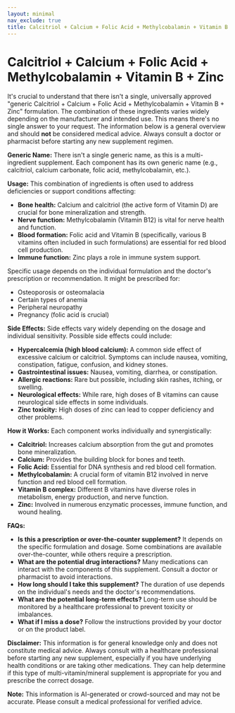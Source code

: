 ```yaml
---
layout: minimal
nav_exclude: true
title: Calcitriol + Calcium + Folic Acid + Methylcobalamin + Vitamin B + Zinc
---
```


# Calcitriol + Calcium + Folic Acid + Methylcobalamin + Vitamin B + Zinc

It's crucial to understand that there isn't a single, universally approved "generic Calcitriol + Calcium + Folic Acid + Methylcobalamin + Vitamin B + Zinc" formulation.  The combination of these ingredients varies widely depending on the manufacturer and intended use.  This means there's no single answer to your request.  The information below is a general overview and should **not** be considered medical advice.  Always consult a doctor or pharmacist before starting any new supplement regimen.

**Generic Name:**  There isn't a single generic name, as this is a multi-ingredient supplement.  Each component has its own generic name (e.g., calcitriol, calcium carbonate, folic acid, methylcobalamin, etc.).


**Usage:**  This combination of ingredients is often used to address deficiencies or support conditions affecting:

* **Bone health:** Calcium and calcitriol (the active form of Vitamin D) are crucial for bone mineralization and strength.
* **Nerve function:** Methylcobalamin (Vitamin B12) is vital for nerve health and function.
* **Blood formation:** Folic acid and Vitamin B (specifically, various B vitamins often included in such formulations) are essential for red blood cell production.
* **Immune function:** Zinc plays a role in immune system support.


Specific usage depends on the individual formulation and the doctor's prescription or recommendation.  It might be prescribed for:

* Osteoporosis or osteomalacia
* Certain types of anemia
* Peripheral neuropathy
* Pregnancy (folic acid is crucial)


**Side Effects:** Side effects vary widely depending on the dosage and individual sensitivity.  Possible side effects could include:

* **Hypercalcemia (high blood calcium):**  A common side effect of excessive calcium or calcitriol. Symptoms can include nausea, vomiting, constipation, fatigue, confusion, and kidney stones.
* **Gastrointestinal issues:** Nausea, vomiting, diarrhea, or constipation.
* **Allergic reactions:**  Rare but possible, including skin rashes, itching, or swelling.
* **Neurological effects:**  While rare, high doses of B vitamins can cause neurological side effects in some individuals.
* **Zinc toxicity:** High doses of zinc can lead to copper deficiency and other problems.


**How it Works:** Each component works individually and synergistically:

* **Calcitriol:** Increases calcium absorption from the gut and promotes bone mineralization.
* **Calcium:**  Provides the building block for bones and teeth.
* **Folic Acid:** Essential for DNA synthesis and red blood cell formation.
* **Methylcobalamin:**  A crucial form of vitamin B12 involved in nerve function and red blood cell formation.
* **Vitamin B complex:** Different B vitamins have diverse roles in metabolism, energy production, and nerve function.
* **Zinc:** Involved in numerous enzymatic processes, immune function, and wound healing.


**FAQs:**

* **Is this a prescription or over-the-counter supplement?**  It depends on the specific formulation and dosage. Some combinations are available over-the-counter, while others require a prescription.
* **What are the potential drug interactions?** Many medications can interact with the components of this supplement. Consult a doctor or pharmacist to avoid interactions.
* **How long should I take this supplement?** The duration of use depends on the individual's needs and the doctor's recommendations.
* **What are the potential long-term effects?**  Long-term use should be monitored by a healthcare professional to prevent toxicity or imbalances.
* **What if I miss a dose?** Follow the instructions provided by your doctor or on the product label.



**Disclaimer:** This information is for general knowledge only and does not constitute medical advice.  Always consult with a healthcare professional before starting any new supplement, especially if you have underlying health conditions or are taking other medications.  They can help determine if this type of multi-vitamin/mineral supplement is appropriate for you and prescribe the correct dosage.


**Note:** This information is AI-generated or crowd-sourced and may not be accurate. Please consult a medical professional for verified advice.